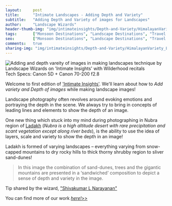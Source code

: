 ```yaml
---
layout:     post
title:      "Intimate Landscapes - Adding Depth and Variety"
subtitle:   "Adding Depth and Variety of images for Landscapes"
author:     "Landscape Wizards"
header-thumb-img: "img/intimateinsights/Depth-and-Variety/HimalayanVariety_Ladakh-thumb.jpg"
tags:       ["Monsoon Destinations", "Landscape Destinations", "Travel Destinations", "Tips and Tricks"]
seo: 		["Monsoon Destinations", "Landscape Destinations", "Travel Destinations", "Agumbe", "Tips and Tricks"]
comments:   true
sharing-img: "img/intimateinsights/Depth-and-Variety/HimalayanVariety_Ladakh.jpg"
---
```


<img src="{{ site.baseurl }}/img/intimateinsights/Depth-and-Variety/HimalayanVariety_Ladakh.jpg"  alt="Adding and depth vareity of images in making landscapes technique by Landscape Wizards on 'Intimate Insights' with Wilderhood recitals">


<div class="exif">Tech Specs: Canon 5D + Canon 70-200 f2.8</div>

<p>
Welcome to first edition of <a href="{{ site.baseurl }}/intimatelandscapes" target="_blank">'Intimate Insights'</a>. We'll learn about how to <em>Add variety and Depth of images</em> while making landscape images!
</p>

<p>
Landscape photography often revolves around evoking emotions and portraying the depth in the scene. We always try to bring in concepts of leading lines and elements to show the depth of an image. 
</p>

<p>
One new thing which stuck into my mind during photographing in Nubra region of <a href="http://www.wilderhood.com/destination/Ladakh" target="_blank">Ladakh</a> (<em>Nubra is a high altitude desert with rare precipitation and scant vegetation except along river beds</em>), is the ability to use the idea of layers, scale and variety to show the depth in an image!
</p>

<p>
Ladakh is formed of varying landscapes – everything varying from snow-capped mountains to dry rocky hills to thick thorny shrubby region to sliver sand-dunes! 
</p>

<blockquote>
In this image the combination of sand-dunes, trees and the gigantic mountains are presented in a ‘sandwiched’ composition to depict a sense of depth and variety in the image. 
</blockquote>

<p>
	Tip shared by the wizard, <a href="{{ sitebase.url }}/authors/Shivakumar%20L%20Narayan/" target="_blank">"Shivakumar L Narayanan"</a>
</p>

<p>
You can find more of our work <a href="http://www.landscape-wizards.com" target="_blank"><em>here!</em>>></a>
</p>